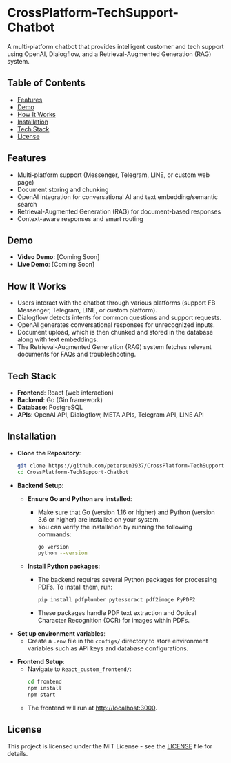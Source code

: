 
# CrossPlatform-TechSupport-Chatbot
A multi-platform chatbot that provides intelligent customer and tech support using OpenAI, Dialogflow, and a Retrieval-Augmented Generation (RAG) system.

## Table of Contents
- [Features](#features)
- [Demo](#demo)
- [How It Works](#how-it-works)
- [Installation](#installation)
- [Tech Stack](#tech-stack)
- [License](#license)

## Features
- Multi-platform support (Messenger, Telegram, LINE, or custom web page)
- Document storing and chunking
- OpenAI integration for conversational AI and text embedding/semantic search
- Retrieval-Augmented Generation (RAG) for document-based responses
- Context-aware responses and smart routing

<!---   Handles FAQs, troubleshooting, and customer inquiries -->

## Demo
- **Video Demo**: [Coming Soon]
- **Live Demo**: [Coming Soon]

## How It Works
- Users interact with the chatbot through various platforms (support FB Messenger, Telegram, LINE, or custom platform).
- Dialogflow detects intents for common questions and support requests.
- OpenAI generates conversational responses for unrecognized inputs.
- Document upload, which is then chunked and stored in the database along with text embeddings.
- The Retrieval-Augmented Generation (RAG) system fetches relevant documents for FAQs and troubleshooting.


## Tech Stack
- **Frontend**: React (web interaction)
- **Backend**: Go (Gin framework)
- **Database**: PostgreSQL
- **APIs**: OpenAI API, Dialogflow, META APIs, Telegram API, LINE API
<!---  **Cloud**: AWS (for deployment) -->



## Installation

- **Clone the Repository**:
   ```bash
   git clone https://github.com/petersun1937/CrossPlatform-TechSupport-Chatbot.git
   cd CrossPlatform-TechSupport-Chatbot
   ```

- **Backend Setup**:
   - **Ensure Go and Python are installed**:
      - Make sure that Go (version 1.16 or higher) and Python (version 3.6 or higher) are installed on your system.
      - You can verify the installation by running the following commands:
        ```bash
        go version
        python --version
        ```

  - **Install Python packages**:
      - The backend requires several Python packages for processing PDFs. To install them, run:
        ```bash
        pip install pdfplumber pytesseract pdf2image PyPDF2
        ```
      - These packages handle PDF text extraction and Optical Character Recognition (OCR) for images within PDFs.
<!--- 
   - **Tesseract OCR Installation** (Optional for OCR capabilities):
      - **Linux**: Install Tesseract via the package manager:
        ```bash
        sudo apt-get install tesseract-ocr
        ```
      - **Windows**: Download and install [Tesseract](https://github.com/tesseract-ocr/tesseract/wiki).
      - Ensure Tesseract is accessible through your system's PATH.
-->
   - **Set up environment variables**:
      - Create a `.env` file in the `configs/` directory to store environment variables such as API keys and database configurations.
<!---        
- Example `.env` file structure:
        ```bash
        DATABASE_URL=your_database_url
        API_KEY=your_api_key
        ```
      - Replace `your_database_url` and `your_api_key` with actual values.

   - **Run the backend server**:
      - Start the Go server by navigating to the project directory and running:
        ```bash
        go run main.go 
        ```
-->
        

- **Frontend Setup**:
   - Navigate to `React_custom_frontend/`:
     ```bash
     cd frontend
     npm install
     npm start
     ```
   - The frontend will run at [http://localhost:3000](http://localhost:3000).




## License
This project is licensed under the MIT License - see the [LICENSE](LICENSE) file for details.